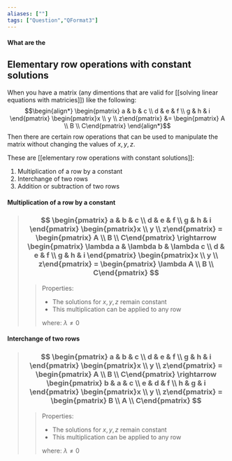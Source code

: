 ```yaml
---
aliases: [""]
tags: ["Question","QFormat3"]
---
```


#### What are the
## Elementary row operations with constant solutions
When you have a matrix (any dimentions that are valid for [[solving linear equations with matricies]]) like the following:
$$\begin{align*}
\begin{pmatrix} a & b & c \\ d & e & f \\ g  & h & i \end{pmatrix} \begin{pmatrix}x \\ y \\ z\end{pmatrix} &= \begin{pmatrix}  A \\ B \\ C\end{pmatrix} 
\end{align*}$$
Then there are certain row operations that can be used to manipulate the matrix without changing the values of $x,y,z$.

These are [[elementary row operations with constant solutions]]:
1) Multiplication of a row by a constant
2) Interchange of two rows
3) Addition or subtraction of two rows

#### Multiplication of a row by a constant
> ### $$ \begin{pmatrix} a & b & c \\ d & e & f \\ g  & h & i \end{pmatrix} \begin{pmatrix}x \\ y \\ z\end{pmatrix} = \begin{pmatrix}  A \\ B \\ C\end{pmatrix}  \rightarrow \begin{pmatrix} \lambda a & \lambda b & \lambda c \\ d & e & f \\ g  & h & i \end{pmatrix} \begin{pmatrix}x \\ y \\ z\end{pmatrix} = \begin{pmatrix}  \lambda A \\ B \\ C\end{pmatrix} $$ 
>> Properties:
>> - The solutions for $x,y,z$ remain constant
>> - This multiplication can be applied to any row
>> 
>> where:
>> $\lambda \neq 0$

#### Interchange of two rows
> ### $$ \begin{pmatrix} a & b & c \\ d & e & f \\ g  & h & i \end{pmatrix} \begin{pmatrix}x \\ y \\ z\end{pmatrix} = \begin{pmatrix}  A \\ B \\ C\end{pmatrix}  \rightarrow \begin{pmatrix} b & a & c \\ e & d & f \\ h  & g & i \end{pmatrix} \begin{pmatrix}x \\ y \\ z\end{pmatrix} = \begin{pmatrix}  B \\ A \\ C\end{pmatrix} $$ 
>> Properties:
>> - The solutions for $x,y,z$ remain constant
>> - This multiplication can be applied to any row
>> 
>> where:
>> $\lambda \neq 0$